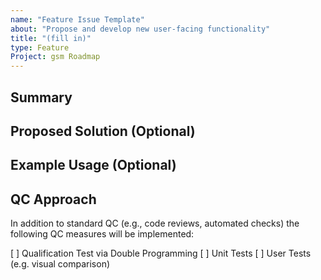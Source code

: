 ```yaml
---
name: "Feature Issue Template"
about: "Propose and develop new user-facing functionality"
title: "(fill in)"
type: Feature
Project: gsm Roadmap
---
```


## Summary
<!-- Brief description of the feature / user story. What problem does it solve? -->

## Proposed Solution (Optional)
<!-- High-level idea: algorithms, data model changes, UI sketch, workflow diagram. -->

## Example Usage (Optional)
<!-- Illustrative code snippet or workflow showing how users would consume it. -->

## QC Approach
<!-- How will the quality of the implementation be verified? -->
In addition to standard QC (e.g., code reviews, automated checks) the following QC measures will be implemented:

[ ] Qualification Test via Double Programming
[ ] Unit Tests
[ ] User Tests (e.g. visual comparison)